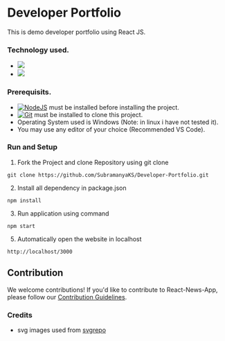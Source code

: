 # Developer Portfolio

This is demo developer portfolio using React JS.

### Technology used.

* [<img src="https://img.shields.io/badge/React-20232A?style=for-the-badge&logo=react&logoColor=61DAFB"/>](https://reactjs.org/)
* [<img src="https://img.shields.io/badge/Bootstrap-563D7C?style=for-the-badge&logo=bootstrap&logoColor=white"/>](https://react-bootstrap.github.io/)

### Prerequisits.

* [![NodeJS](https://img.shields.io/badge/node.js-6DA55F?style=for-the-badge&logo=node.js&logoColor=white)](https://nodejs.org/)
  must be installed before installing the project.
* [![Git](https://img.shields.io/badge/git-%23F05033.svg?style=for-the-badge&logo=git&logoColor=white)](https://git-scm.com/)
  must be installed to clone this project.
* Operating System used is Windows  (Note: in linux i have not tested it).
* You may use any editor of your choice (Recommended VS Code).

### Run and Setup

1. Fork the Project and clone Repository using git clone

```
git clone https://github.com/SubramanyaKS/Developer-Portfolio.git
```

2. Install all dependency in package.json

```
npm install
```

3. Run application using command

```
npm start
```

5. Automatically open the website in localhost

```
http://localhost/3000
```

## Contribution

We welcome contributions! If you'd like to contribute to React-News-App, please follow
our [Contribution Guidelines](https://github.com/SubramanyaKS/Developer-Portfolio/blob/main/CONTRIBUTING.md).

### Credits

* svg images used from [svgrepo](svgrepo.com)